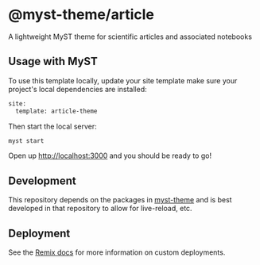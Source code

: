 # @myst-theme/article

A lightweight MyST theme for scientific articles and associated notebooks

## Usage with MyST

To use this template locally, update your site template make sure your project's local dependencies are installed:

```sh
site:
  template: article-theme
```

Then start the local server:

```sh
myst start
```

Open up [http://localhost:3000](http://localhost:3000) and you should be ready to go!

## Development

This repository depends on the packages in [myst-theme](https://github.com/jupyter-book/myst-theme) and is best developed in that repository to allow for live-reload, etc.

## Deployment

See the [Remix docs](https://remix.run/docs) for more information on custom deployments.
